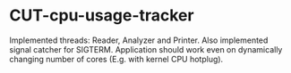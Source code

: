 # CUT-cpu-usage-tracker
Implemented threads: Reader, Analyzer and Printer.
Also implemented signal catcher for SIGTERM.
Application should work even on dynamically changing number of cores (E.g. with kernel CPU hotplug).
